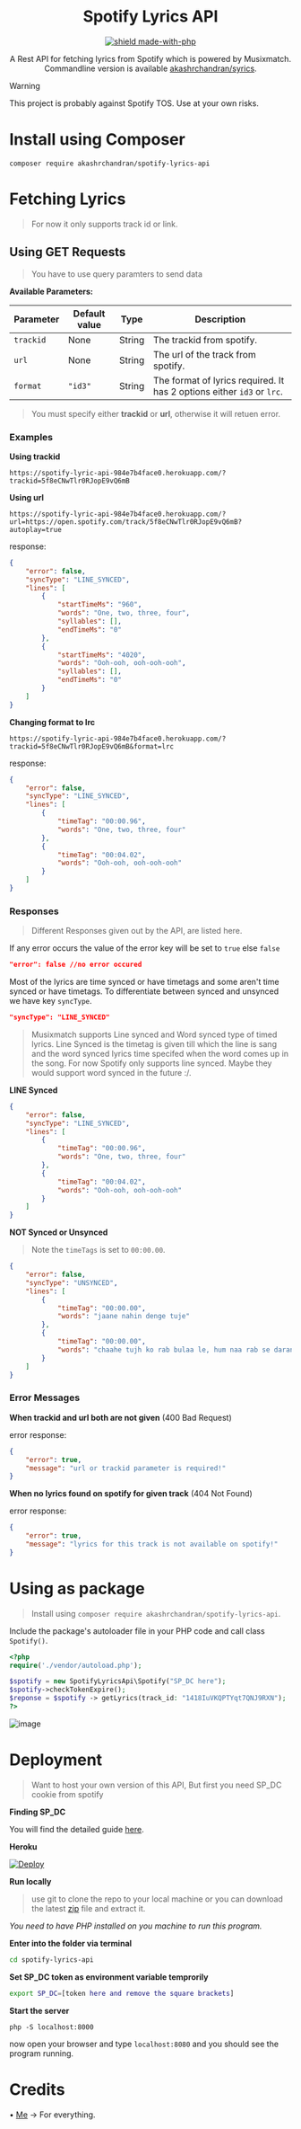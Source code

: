 <!--
 Copyright (C) 2022 Akash R Chandran
 This program is free software: you can redistribute it and/or modify
 it under the terms of the GNU Affero General Public License as
 published by the Free Software Foundation, either version 3 of the
 License, or (at your option) any later version.
 This program is distributed in the hope that it will be useful,
 but WITHOUT ANY WARRANTY; without even the implied warranty of
 MERCHANTABILITY or FITNESS FOR A PARTICULAR PURPOSE.  See the
 GNU Affero General Public License for more details.
 You should have received a copy of the GNU Affero General Public License
 along with this program.  If not, see <http://www.gnu.org/licenses/>.
-->
<h1 align="center">
Spotify Lyrics API
</h1>

<div align="center">

[![shield made-with-php](https://img.shields.io/badge/PHP->=%208.1-white?style=for-the-badge&logo=php&logoColor=white)](https://www.php.net/)
 
</div>
 
 <div align="center">

A Rest API for fetching lyrics from Spotify which is powered by Musixmatch. Commandline version is available [akashrchandran/syrics](https://github.com/akashrchandran/syrics).
 
</div>

> [!WARNING]
> This project is probably against Spotify TOS. Use at your own risks.
 
 # Install using Composer
```
composer require akashrchandran/spotify-lyrics-api
```
# Fetching Lyrics


> For now it only supports track id or link.


## Using GET Requests
> You have to use query paramters to send data

__Available Parameters:__

| Parameter      | Default value                                               | Type             | Description                                                                                                                                    |
| -------------- | ----------------------------------------------------------- | ---------------- | ---------------------------------------------------------------------------------------------------------------------------------------------- |
| `trackid `       | None                                             | String           | The trackid from spotify.                                                                                            |
| `url`       | None                                              | String           | The url of the track from spotify.                                                                                            |
| `format`        | `"id3"`                                                  | String           | The format of lyrics required. It has 2 options either `id3` or `lrc`. |

> You must specify either __trackid__ or __url__, otherwise it will retuen error.

### Examples

__Using trackid__

```
https://spotify-lyric-api-984e7b4face0.herokuapp.com/?trackid=5f8eCNwTlr0RJopE9vQ6mB
```
__Using url__

```
https://spotify-lyric-api-984e7b4face0.herokuapp.com/?url=https://open.spotify.com/track/5f8eCNwTlr0RJopE9vQ6mB?autoplay=true
```
response:

```json
{
    "error": false,
    "syncType": "LINE_SYNCED",
    "lines": [
        {
            "startTimeMs": "960",
            "words": "One, two, three, four",
            "syllables": [],
            "endTimeMs": "0"
        },
        {
            "startTimeMs": "4020",
            "words": "Ooh-ooh, ooh-ooh-ooh",
            "syllables": [],
            "endTimeMs": "0"
        }
    ]
}
```
__Changing format to lrc__
```
https://spotify-lyric-api-984e7b4face0.herokuapp.com/?trackid=5f8eCNwTlr0RJopE9vQ6mB&format=lrc
```
response:

```json
{
    "error": false,
    "syncType": "LINE_SYNCED",
    "lines": [
        {
            "timeTag": "00:00.96",
            "words": "One, two, three, four"
        },
        {
            "timeTag": "00:04.02",
            "words": "Ooh-ooh, ooh-ooh-ooh"
        }
    ]
}
```

### Responses
> Different Responses given out by the API, are listed here.

If any error occurs the value of the error key will be set to `true` else `false`
```JSON
"error": false //no error occured
```
Most of the lyrics are time synced or have timetags and some aren't time synced or have timetags. To differentiate between synced and unsynced we have key `syncType`.
```JSON
"syncType": "LINE_SYNCED"
```
> Musixmatch supports Line synced and Word synced type of timed lyrics. Line Synced is the timetag is given till which the line is sang and the word synced lyrics time specifed when the word comes up in the song. For now Spotify only supports line synced. Maybe they would support word synced in the future :/.

__LINE Synced__
```JSON
{
    "error": false,
    "syncType": "LINE_SYNCED",
    "lines": [
        {
            "timeTag": "00:00.96",
            "words": "One, two, three, four"
        },
        {
            "timeTag": "00:04.02",
            "words": "Ooh-ooh, ooh-ooh-ooh"
        }
    ]
}
```
__NOT Synced or Unsynced__
> Note the `timeTags` is set to `00:00.00`.
```JSON
{
    "error": false,
    "syncType": "UNSYNCED",
    "lines": [
        {
            "timeTag": "00:00.00",
            "words": "jaane nahin denge tuje"
        },
        {
            "timeTag": "00:00.00",
            "words": "chaahe tujh ko rab bulaa le, hum naa rab se darane waale"
        }
    ]
}
```
### Error Messages

__When trackid and url both are not given__ (400 Bad Request)

error response:
```json
{
    "error": true,
    "message": "url or trackid parameter is required!"
}
```

__When no lyrics found on spotify for given track__ (404 Not Found)

error response:
```json
{
    "error": true,
    "message": "lyrics for this track is not available on spotify!"
}
```

# Using as package
> Install using `composer require akashrchandran/spotify-lyrics-api`.

Include the package's autoloader file in your PHP code and call class `Spotify()`.

```PHP
<?php
require('./vendor/autoload.php');

$spotify = new SpotifyLyricsApi\Spotify("SP_DC here");
$spotify->checkTokenExpire();
$reponse = $spotify -> getLyrics(track_id: "1418IuVKQPTYqt7QNJ9RXN");
?>
```


![image](https://user-images.githubusercontent.com/78685510/236701387-23165a0e-1c94-474d-aea1-41d8b8464f66.png)


# Deployment

> Want to host your own version of this API, But first you need SP_DC cookie from spotify

__Finding SP_DC__

You will find the detailed guide [here](https://github.com/akashrchandran/syrics/wiki/Finding-sp_dc).

__Heroku__


[![Deploy](https://www.herokucdn.com/deploy/button.svg)](https://dashboard.heroku.com/new?template=https://github.com/akashrchandran/spotify-lyrics-api)

__Run locally__

> use git to clone the repo to your local machine or you can download the latest [zip](https://github.com/akashrchandran/spotify-lyrics-api/archive/refs/heads/main.zip) file and extract it.

*You need to have PHP installed on you machine to run this program.*

__Enter into the folder via terminal__
```sh
cd spotify-lyrics-api
```

__Set SP_DC token as environment variable temprorily__
```sh
export SP_DC=[token here and remove the square brackets]
```

__Start the server__
```
php -S localhost:8000
```
now open your browser and type `localhost:8080` and you should see the program running.
# Credits

• [Me](https://akashrchandran.in)
  -> For everything.
